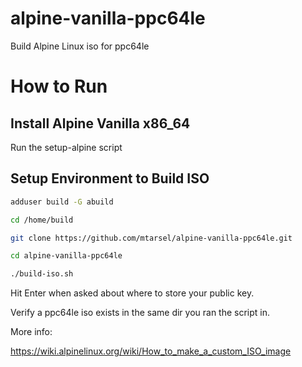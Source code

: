 # alpine-vanilla-ppc64le
Build Alpine Linux iso for ppc64le

# How to Run

## Install Alpine Vanilla x86_64

Run the setup-alpine script 

## Setup Environment to Build ISO

```bash
adduser build -G abuild

cd /home/build

git clone https://github.com/mtarsel/alpine-vanilla-ppc64le.git

cd alpine-vanilla-ppc64le

./build-iso.sh
```
Hit Enter when asked about where to store your public key.

Verify a ppc64le iso exists in the same dir you ran the script in.

More info:

https://wiki.alpinelinux.org/wiki/How_to_make_a_custom_ISO_image

